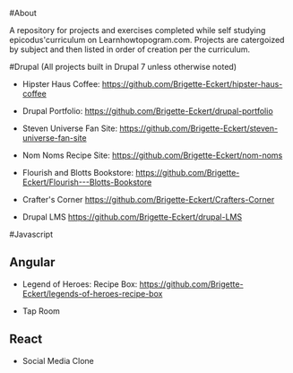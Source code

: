 #About 

A repository for projects and exercises completed while self studying epicodus'curriculum on Learnhowtopogram.com.  Projects are catergoized by subject and then listed in order of creation per the curriculum. 


#Drupal (All projects built in Drupal 7 unless otherwise noted)


* Hipster Haus Coffee: https://github.com/Brigette-Eckert/hipster-haus-coffee

* Drupal Portfolio: https://github.com/Brigette-Eckert/drupal-portfolio

* Steven Universe Fan Site: https://github.com/Brigette-Eckert/steven-universe-fan-site

* Nom Noms Recipe Site: https://github.com/Brigette-Eckert/nom-noms

* Flourish and Blotts Bookstore: https://github.com/Brigette-Eckert/Flourish---Blotts-Bookstore

* Crafter's Corner https://github.com/Brigette-Eckert/Crafters-Corner

* Drupal LMS https://github.com/Brigette-Eckert/drupal-LMS

 
#Javascript

## Angular

* Legend of Heroes: Recipe Box: https://github.com/Brigette-Eckert/legends-of-heroes-recipe-box


* Tap Room

## React

* Social Media Clone

